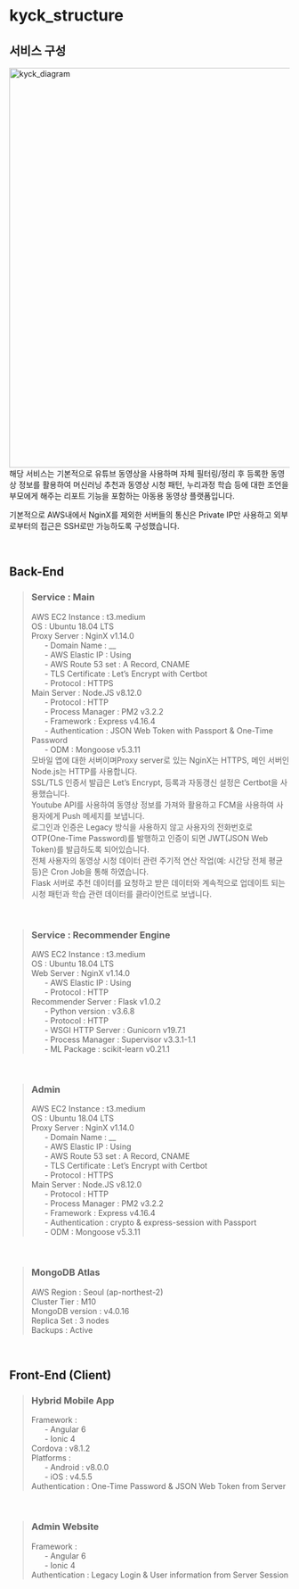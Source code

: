 # kyck_structure

## 서비스 구성
<img width="717" alt="kyck_diagram" src="https://user-images.githubusercontent.com/61036148/87640935-6442d980-c782-11ea-97c6-6e0b15323530.png">
해당 서비스는 기본적으로 유튜브 동영상을 사용하며 자체 필터링/정리 후 등록한 동영상 정보를 활용하여 머신러닝 추천과 동영상 시청 패턴, 누리과정 학습 등에 대한 조언을 부모에게 해주는 리포트 기능을 포함하는 아동용 동영상 플랫폼입니다.

기본적으로 AWS내에서 NginX를 제외한 서버들의 통신은 Private IP만 사용하고 외부로부터의 접근은 SSH로만 가능하도록 구성했습니다.

<br>


## Back-End

> ### Service : Main
> AWS EC2 Instance : t3.medium   
> OS : Ubuntu 18.04 LTS   
> Proxy Server : NginX v1.14.0   
> &nbsp;&nbsp;&nbsp;&nbsp;&nbsp;&nbsp;- Domain Name : __   
> &nbsp;&nbsp;&nbsp;&nbsp;&nbsp;&nbsp;- AWS Elastic IP : Using   
> &nbsp;&nbsp;&nbsp;&nbsp;&nbsp;&nbsp;- AWS Route 53 set : A Record, CNAME   
> &nbsp;&nbsp;&nbsp;&nbsp;&nbsp;&nbsp;- TLS Certificate : Let’s Encrypt with Certbot   
> &nbsp;&nbsp;&nbsp;&nbsp;&nbsp;&nbsp;- Protocol : HTTPS   
> Main Server : Node.JS v8.12.0   
> &nbsp;&nbsp;&nbsp;&nbsp;&nbsp;&nbsp;- Protocol : HTTP   
> &nbsp;&nbsp;&nbsp;&nbsp;&nbsp;&nbsp;- Process Manager : PM2 v3.2.2   
> &nbsp;&nbsp;&nbsp;&nbsp;&nbsp;&nbsp;- Framework : Express v4.16.4   
> &nbsp;&nbsp;&nbsp;&nbsp;&nbsp;&nbsp;- Authentication : JSON Web Token with Passport & One-Time Password   
> &nbsp;&nbsp;&nbsp;&nbsp;&nbsp;&nbsp;- ODM : Mongoose v5.3.11   
모바일 앱에 대한 서버이며Proxy server로 있는 NginX는 HTTPS, 메인 서버인Node.js는 HTTP를 사용합니다.   
SSL/TLS 인증서 발급은 Let’s Encrypt, 등록과 자동갱신 설정은 Certbot을 사용했습니다.   
Youtube API를 사용하여 동영상 정보를 가져와 활용하고 FCM을 사용하여 사용자에게 Push 메세지를 보냅니다.   
로그인과 인증은 Legacy 방식을 사용하지 않고 사용자의 전화번호로OTP(One-Time Password)를 발행하고 인증이 되면 JWT(JSON Web Token)를 발급하도록 되어있습니다.   
전체 사용자의 동영상 시청 데이터 관련 주기적 연산 작업(예: 시간당 전체 평균 등)은 Cron Job을 통해 하였습니다.   
Flask 서버로 추천 데이터를 요청하고 받은 데이터와 계속적으로 업데이트 되는 시청 패턴과 학습 관련 데이터를 클라이언트로 보냅니다.   

<br>

> ### Service : Recommender Engine
> AWS EC2 Instance : t3.medium   
> OS : Ubuntu 18.04 LTS   
> Web Server : NginX v1.14.0   
> &nbsp;&nbsp;&nbsp;&nbsp;&nbsp;&nbsp;-	AWS Elastic IP : Using   
> &nbsp;&nbsp;&nbsp;&nbsp;&nbsp;&nbsp;-	Protocol : HTTP   
> Recommender Server : Flask v1.0.2   
> &nbsp;&nbsp;&nbsp;&nbsp;&nbsp;&nbsp;-	Python version : v3.6.8   
> &nbsp;&nbsp;&nbsp;&nbsp;&nbsp;&nbsp;-	Protocol : HTTP   
> &nbsp;&nbsp;&nbsp;&nbsp;&nbsp;&nbsp;-	WSGI HTTP Server : Gunicorn v19.7.1   
> &nbsp;&nbsp;&nbsp;&nbsp;&nbsp;&nbsp;-	Process Manager : Supervisor v3.3.1-1.1   
> &nbsp;&nbsp;&nbsp;&nbsp;&nbsp;&nbsp;-	ML Package : scikit-learn v0.21.1   
<br>

> ### Admin
> AWS EC2 Instance : t3.medium   
> OS : Ubuntu 18.04 LTS   
> Proxy Server : NginX v1.14.0   
> &nbsp;&nbsp;&nbsp;&nbsp;&nbsp;&nbsp;-	Domain Name : __   
> &nbsp;&nbsp;&nbsp;&nbsp;&nbsp;&nbsp;-	AWS Elastic IP : Using   
> &nbsp;&nbsp;&nbsp;&nbsp;&nbsp;&nbsp;-	AWS Route 53 set : A Record, CNAME   
> &nbsp;&nbsp;&nbsp;&nbsp;&nbsp;&nbsp;-	TLS Certificate : Let’s Encrypt with Certbot   
> &nbsp;&nbsp;&nbsp;&nbsp;&nbsp;&nbsp;-	Protocol : HTTPS   
> Main Server : Node.JS v8.12.0   
> &nbsp;&nbsp;&nbsp;&nbsp;&nbsp;&nbsp;-	Protocol : HTTP   
> &nbsp;&nbsp;&nbsp;&nbsp;&nbsp;&nbsp;-	Process Manager : PM2 v3.2.2   
> &nbsp;&nbsp;&nbsp;&nbsp;&nbsp;&nbsp;-	Framework : Express v4.16.4   
> &nbsp;&nbsp;&nbsp;&nbsp;&nbsp;&nbsp;-	Authentication : crypto & express-session with Passport   
> &nbsp;&nbsp;&nbsp;&nbsp;&nbsp;&nbsp;-	ODM : Mongoose v5.3.11   
<br>

> ### MongoDB Atlas
> AWS Region : Seoul (ap-northest-2)   
> Cluster Tier : M10   
> MongoDB version : v4.0.16   
> Replica Set : 3 nodes   
> Backups : Active   
<br>


## Front-End (Client)

> ### Hybrid Mobile App
> Framework :   
> &nbsp;&nbsp;&nbsp;&nbsp;&nbsp;&nbsp;-	Angular 6   
> &nbsp;&nbsp;&nbsp;&nbsp;&nbsp;&nbsp;-	Ionic 4   
> Cordova : v8.1.2   
> Platforms :   
> &nbsp;&nbsp;&nbsp;&nbsp;&nbsp;&nbsp;-	Android : v8.0.0   
> &nbsp;&nbsp;&nbsp;&nbsp;&nbsp;&nbsp;-	iOS : v4.5.5   
> Authentication : One-Time Password & JSON Web Token from Server   
<br>

> ### Admin Website
> Framework :   
> &nbsp;&nbsp;&nbsp;&nbsp;&nbsp;&nbsp;-	Angular 6   
> &nbsp;&nbsp;&nbsp;&nbsp;&nbsp;&nbsp;-	Ionic 4   
> Authentication : Legacy Login & User information from Server Session   


